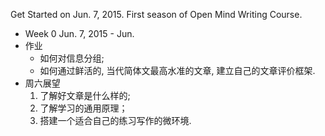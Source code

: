 Get Started on Jun. 7, 2015.
First season of Open Mind Writing Course.

* Week 0  Jun. 7, 2015 - Jun.
 * 作业
   * 如何对信息分组;
   * 如何通过鲜活的, 当代简体文最高水准的文章, 建立自己的文章评价框架. 
 * 周六展望 
   1. 了解好文章是什么样的;
   2. 了解学习的通用原理；
   3. 搭建一个适合自己的练习写作的微环境. 
  
